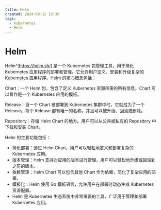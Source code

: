 ```yaml
---
title: Helm
created: 2024-09-12 19:36
tags:
  - Kubernetes
  - Helm
---
```


<!-- markdownlint-disable MD025 -->

# Helm

Helm^[https://helm.sh/] 是一个 Kubernetes 包管理工具，用于简化 Kubernetes 应用程序的部署和管理。它允许用户定义、安装和升级复杂的 Kubernetes 应用程序。Helm 的核心概念包括：

Chart：一个 Helm 包，包含了定义 Kubernetes 资源所需的所有信息。Chart 可以看作是一个 Kubernetes 应用的模板。

Release：当一个 Chart 被部署到 Kubernetes 集群中时，它就成为了一个 Release。每个 Release 都有唯一的名称，并且可以被升级、回滚或删除。

Repository：存储 Helm Chart 的地方。用户可以从公共或私有的 Repository 中下载和安装 Chart。

Helm 的主要功能包括：

- 简化部署：通过 Helm Chart，用户可以轻松地定义和部署复杂的 Kubernetes 应用。
- 版本管理：Helm 支持对应用的版本进行管理，用户可以轻松地升级或回滚到之前的版本。
- 依赖管理：Helm Chart 可以包含其他 Chart 作为依赖，简化了复杂应用的部署。
- 模板化：Helm 使用 Go 模板语言，允许用户在部署时动态生成 Kubernetes 资源配置。
- Helm 是 Kubernetes 生态系统中非常重要的工具，广泛用于管理和部署 Kubernetes 应用。
